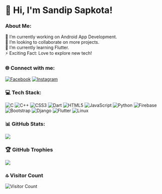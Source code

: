 # 💫 Hi, I'm Sandip Sapkota!

### About Me:
🔭 I’m currently working on Android App Development.<br>
👯 I’m looking to collaborate on more projects.<br>
🌱 I’m currently learning Flutter.<br>
⚡ Exciting Fact: Love to explore new tech!<br>

### 🌐 Connect with me:
[![Facebook](https://img.shields.io/badge/Facebook-1877F2?style=flat&logo=Facebook&logoColor=white)](https://www.facebook.com/sandip.sapkota.1276)
[![Instagram](https://img.shields.io/badge/Instagram-E4405F?style=flat&logo=instagram&logoColor=white)](https://www.instagram.com/sandipspkt)

### 💻 Tech Stack:
![C](https://img.shields.io/badge/C-00599C?style=flat-square&logo=c&logoColor=white)
![C++](https://img.shields.io/badge/C++-00599C?style=flat-square&logo=c%2B%2B&logoColor=white)
![CSS3](https://img.shields.io/badge/CSS3-1572B6?style=flat-square&logo=css3&logoColor=white)
![Dart](https://img.shields.io/badge/Dart-0175C2?style=flat-square&logo=dart&logoColor=white)
![HTML5](https://img.shields.io/badge/HTML5-E34F26?style=flat-square&logo=html5&logoColor=white)
![JavaScript](https://img.shields.io/badge/JavaScript-323330?style=flat-square&logo=javascript&logoColor=F7DF1E)
![Python](https://img.shields.io/badge/Python-3670A0?style=flat-square&logo=python&logoColor=ffdd54)
![Firebase](https://img.shields.io/badge/Firebase-039BE5?style=flat-square&logo=firebase&logoColor=white)
![Bootstrap](https://img.shields.io/badge/Bootstrap-563D7C?style=flat-square&logo=bootstrap&logoColor=white)
![Django](https://img.shields.io/badge/Django-092E20?style=flat-square&logo=django&logoColor=white)
![Flutter](https://img.shields.io/badge/Flutter-02569B?style=flat-square&logo=Flutter&logoColor=white)
![Linux](https://img.shields.io/badge/Linux-FCC624?style=flat-square&logo=linux&logoColor=black)

### 📊 GitHub Stats:
![](https://github-readme-stats.vercel.app/api?username=sandipspkt&show_icons=true&theme=vue)

### 🏆 GitHub Trophies
![](https://github-profile-trophy.vercel.app/?username=sandipspkt&theme=nord&no-frame=true&no-bg=true&margin-w=4)

### 🔝 Visitor Count
![Visitor Count](https://visitcount.itsvg.in/api?id=yourusername&label=Profile%20Views&color=0&icon=5&pretty=true)
